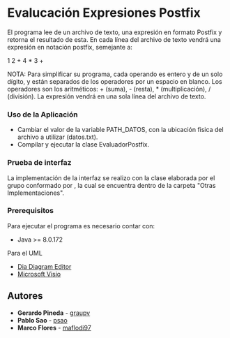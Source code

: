 # Evalucación Expresiones Postfix
El programa lee de un archivo de texto, una expresión en formato Postfix y retorna el resultado de esta. En cada línea del archivo de texto vendrá una expresión en notación postfix, semejante a: 

1 2 + 4 * 3 +       

NOTA: Para simplificar su programa, cada operando es entero y de un solo dígito, y están separados de los operadores por un espacio en blanco. Los operadores son los aritméticos: + (suma), - (resta), * (multiplicación), / (división). La expresión vendrá en una sola línea del archivo de texto.



### Uso de la Aplicación

* Cambiar el valor de la variable PATH_DATOS, con la ubicación fisica del archivo a utilizar (datos.txt).
* Compilar y ejecutar la clase EvaluadorPostfix.

### Prueba de interfaz

La implementación de la interfaz se realizo con la clase elaborada por el grupo conformado por <nombre>, la cual se encuentra dentro de la carpeta "Otras Implementaciones".


### Prerequisitos

Para ejecutar el programa es necesario contar con:

* Java >= 8.0.172

Para el UML
* [Dia Diagram Editor](https://sourceforge.net/projects/dia-installer/)
* [Microsoft Visio](https://products.office.com/es/visio/flowchart-software)  

## Autores

* **Gerardo Pineda** - [graupv](https://github.com/graupv)
* **Pablo Sao** - [psao](https://github.com/psao)
* **Marco Flores** - [maflodi97](https://github.com/maflodi97)

